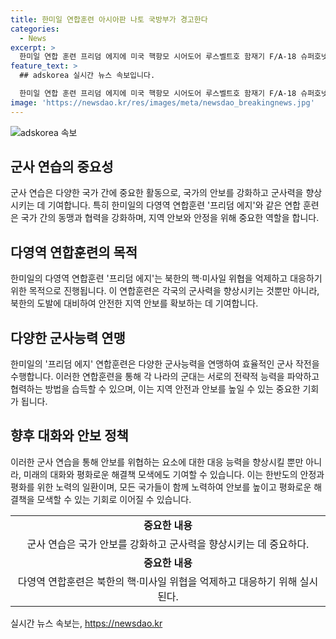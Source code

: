 ```yaml
---
title: 한미일 연합훈련 아시아판 나토 국방부가 경고한다
categories:
  - News
excerpt: >
  한미일 연합 훈련 프리덤 에지에 미국 핵항모 시어도어 루스벨트호 함재기 F/A-18 슈퍼호넷이 참가하며 제주도 남방 공해상에서 진행됐다. 이에 북한은 이를 아시아판 나토로 비난했고, 한반도 긴장의 주범이라며 핵·미사일 위협을 억제하기 위한 것이라고 주장하는 가운데 국방부는 북한의 비난을 적반하장으로 일축하며 북한에게 평화를 위한 대화의 길로 나서라고 촉구했다. 그리고 북한은 미일한 3자 사이의 훈련을 아시아판 나토로 볼 수 있다고 강변했다. (총 150자)
feature_text: >
  ## adskorea 실시간 뉴스 속보입니다.

  한미일 연합 훈련 프리덤 에지에 미국 핵항모 시어도어 루스벨트호 함재기 F/A-18 슈퍼호넷이 참가하며 제주도 남방 공해상에서 진행됐다. 이에 북한은 이를 아시아판 나토로 비난했고, 한반도 긴장의 주범이라며 핵·미사일 위협을 억제하기 위한 것이라고 주장하는 가운데 국방부는 북한의 비난을 적반하장으로 일축하며 북한에게 평화를 위한 대화의 길로 나서라고 촉구했다. 그리고 북한은 미일한 3자 사이의 훈련을 아시아판 나토로 볼 수 있다고 강변했다. (총 150자)
image: 'https://newsdao.kr/res/images/meta/newsdao_breakingnews.jpg'
---
```


<p><img src="https://newsdao.kr/res/images/meta/newsdao_breakingnews.jpg" alt="adskorea 속보" /></p>

<h2 data-ke-size="size26">군사 연습의 중요성</h2>

<p data-ke-size="size16">군사 연습은 다양한 국가 간에 중요한 활동으로, 국가의 안보를 강화하고 군사력을 향상시키는 데 기여합니다. 특히 한미일의 다영역 연합훈련 '프리덤 에지'와 같은 연합 훈련은 국가 간의 동맹과 협력을 강화하며, 지역 안보와 안정을 위해 중요한 역할을 합니다.</p>

<h2 data-ke-size="size26">다영역 연합훈련의 목적</h2>

<p data-ke-size="size16">한미일의 다영역 연합훈련 '프리덤 에지'는 북한의 핵·미사일 위협을 억제하고 대응하기 위한 목적으로 진행됩니다. 이 연합훈련은 각국의 군사력을 향상시키는 것뿐만 아니라, 북한의 도발에 대비하여 안전한 지역 안보를 확보하는 데 기여합니다.</p>

<h2 data-ke-size="size26">다양한 군사능력 연맹</h2>

<p data-ke-size="size16">한미일의 '프리덤 에지' 연합훈련은 다양한 군사능력을 연맹하여 효율적인 군사 작전을 수행합니다. 이러한 연합훈련을 통해 각 나라의 군대는 서로의 전략적 능력을 파악하고 협력하는 방법을 습득할 수 있으며, 이는 지역 안전과 안보를 높일 수 있는 중요한 기회가 됩니다.</p>

<h2 data-ke-size="size26">향후 대화와 안보 정책</h2>

<p data-ke-size="size16">이러한 군사 연습을 통해 안보를 위협하는 요소에 대한 대응 능력을 향상시킬 뿐만 아니라, 미래의 대화와 평화로운 해결책 모색에도 기여할 수 있습니다. 이는 한반도의 안정과 평화를 위한 노력의 일환이며, 모든 국가들이 함께 노력하여 안보를 높이고 평화로운 해결책을 모색할 수 있는 기회로 이어질 수 있습니다.</p>

<table>
    <tr>
        <td style="text-align: center; height: 17px;"><b>중요한 내용</b></td>
    </tr>
    <tr>
        <td style="text-align: center; height: 17px;">군사 연습은 국가 안보를 강화하고 군사력을 향상시키는 데 중요하다.</td>
    </tr>
    <tr>
        <td style="text-align: center; height: 17px;"><b>중요한 내용</b></td>
    </tr>
    <tr>
        <td style="text-align: center; height: 17px;">다영역 연합훈련은 북한의 핵·미사일 위협을 억제하고 대응하기 위해 실시된다.</td>
    </tr>
</table>

<p data-ke-size="size16"></p>
실시간 뉴스 속보는, <a href="https://newsdao.kr" rel="dofollow">https://newsdao.kr</a>


